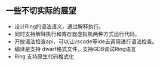 ## 一些不切实际的展望

- 设计Ring的语法语义，通过解释执行。
- 同时支持解释执行和寄存器虚拟机两种方式运行代码。
- 开放语法检查api，可以让vscode等ide去调用进行语法检查。
- 编译是支持 dwarf格式文件，支持GDB调试Ring语言
- Ring 支持原生代码格式化
